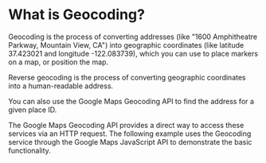 <h1>What is Geocoding?</h1>

<p>Geocoding is the process of converting addresses (like "1600 Amphitheatre Parkway, Mountain View, CA") into geographic coordinates (like latitude 37.423021 and longitude -122.083739), which you can use to place markers on a map, or position the map.</p>

<p>Reverse geocoding is the process of converting geographic coordinates into a human-readable address.</p>

<p>You can also use the Google Maps Geocoding API to find the address for a given place ID.</p>

<p>The Google Maps Geocoding API provides a direct way to access these services via an HTTP request. The following example uses the Geocoding service through the Google Maps JavaScript API to demonstrate the basic functionality.</p>